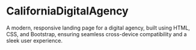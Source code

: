 # CaliforniaDigitalAgency
A modern, responsive landing page for a digital agency, built using HTML, CSS, and Bootstrap, ensuring seamless cross-device compatibility and a sleek user experience.

